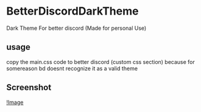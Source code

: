 # BetterDiscordDarkTheme
Dark Theme For better discord (Made for personal Use)

## usage
copy the main.css code to better discord (custom css section) because for somereason bd doesnt recognize it as a valid theme

## Screenshot
[!Image ](https://github.com/ddenobrega/BetterDiscordDarkTheme/blob/main/discord.png)
